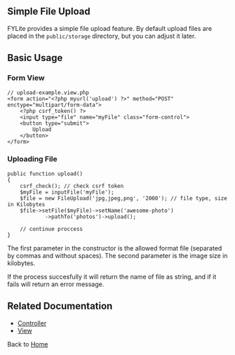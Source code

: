 ## Simple File Upload

FYLite provides a simple file upload feature. By default upload files are placed in the `public/storage` directory, but you can adjust it later.

## Basic Usage

### Form View
```
// upload-example.view.php
<form action="<?php myurl('upload') ?>" method="POST" enctype="multipart/form-data">
    <?php csrf_token() ?>
    <input type="file" name="myFile" class="form-control">
    <button type="submit">
        Upload
    </button>
</form>
```

### Uploading File
```
public function upload()
{
    csrf_check(); // check csrf token
    $myFile = inputFile('myFile');
    $file = new FileUpload('jpg,jpeg,png', '2000'); // file type, size in Kilobytes
    $file->setFile($myFile)->setName('awesome-photo')
            ->pathTo('photos')->upload();

    // continue proccess
}
```
The first parameter in the constructor is the allowed format file (separated by commas and without spaces). The second parameter is the image size in kilobytes.

If the process succesfully it will return the name of file as string, and if it fails will return an error message.

## Related Documentation
* [Controller](https://github.com/biobii/fylite/blob/master/docs/controller.md)
* [View](https://github.com/biobii/fylite/blob/master/docs/view.md)

Back to [Home](https://github.com/biobii/fylite)



